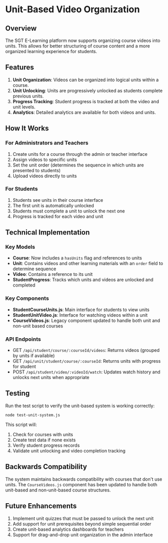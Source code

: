 # Unit-Based Video Organization

## Overview

The SGT E-Learning platform now supports organizing course videos into units. This allows for better structuring of course content and a more organized learning experience for students.

## Features

1. **Unit Organization**: Videos can be organized into logical units within a course.
2. **Unit Unlocking**: Units are progressively unlocked as students complete previous units.
3. **Progress Tracking**: Student progress is tracked at both the video and unit levels.
4. **Analytics**: Detailed analytics are available for both videos and units.

## How It Works

### For Administrators and Teachers

1. Create units for a course through the admin or teacher interface
2. Assign videos to specific units
3. Set the unit order (determines the sequence in which units are presented to students)
4. Upload videos directly to units

### For Students

1. Students see units in their course interface
2. The first unit is automatically unlocked
3. Students must complete a unit to unlock the next one
4. Progress is tracked for each video and unit

## Technical Implementation

### Key Models

- **Course**: Now includes a `hasUnits` flag and references to units
- **Unit**: Contains videos and other learning materials with an `order` field to determine sequence
- **Video**: Contains a reference to its unit
- **StudentProgress**: Tracks which units and videos are unlocked and completed

### Key Components

- **StudentCourseUnits.js**: Main interface for students to view units
- **StudentUnitVideo.js**: Interface for watching videos within a unit
- **CourseVideos.js**: Legacy component updated to handle both unit and non-unit based courses

### API Endpoints

- GET `/api/student/course/:courseId/videos`: Returns videos (grouped by units if available)
- GET `/api/unit/student/course/:courseId`: Returns units with progress for student
- POST `/api/student/video/:videoId/watch`: Updates watch history and unlocks next units when appropriate

## Testing

Run the test script to verify the unit-based system is working correctly:

```
node test-unit-system.js
```

This script will:
1. Check for courses with units
2. Create test data if none exists
3. Verify student progress records
4. Validate unit unlocking and video completion tracking

## Backwards Compatibility

The system maintains backwards compatibility with courses that don't use units. The `CourseVideos.js` component has been updated to handle both unit-based and non-unit-based course structures.

## Future Enhancements

1. Implement unit quizzes that must be passed to unlock the next unit
2. Add support for unit prerequisites beyond simple sequential order
3. Create unit-based analytics dashboards for teachers
4. Support for drag-and-drop unit organization in the admin interface
